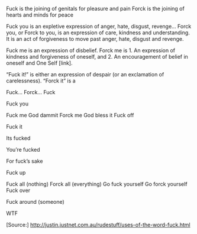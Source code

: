 Fuck is the joining of genitals for pleasure and pain
Forck is the joining of hearts and minds for peace

Fuck you is an expletive expression of anger, hate, disgust, revenge…
Forck you, or Forck to you, is an expression of care, kindness and understanding. It is an act of forgiveness to move past anger, hate, disgust and revenge.

Fuck me is an expression of disbelief.
Forck me is 1. An expression of kindness and forgiveness of oneself, and 2. An encouragement of belief in oneself and One Self [link].

“Fuck it!” is either an expression of despair (or an exclamation of carelessness).
“Forck it” is a 


Fuck…
Forck…
Fuck

Fuck you

Fuck me
God dammit
Forck me
God bless it
Fuck off

Fuck it

Its fucked

You’re fucked

For fuck’s sake

Fuck up

Fuck all (nothing)
Forck all (everything)
Go fuck yourself
Go forck yourself
Fuck over

Fuck around (someone)

WTF






[Source:]
http://justin.justnet.com.au/rudestuff/uses-of-the-word-fuck.html


